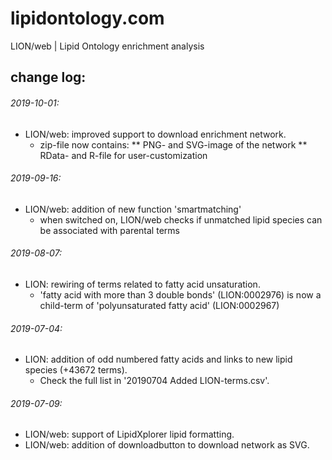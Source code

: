 # lipidontology.com
LION/web | Lipid Ontology enrichment analysis

## change log:

###### 2019-10-01:
* LION/web: improved support to download enrichment network.
  * zip-file now contains: 
    ** PNG- and SVG-image of the network
    ** RData- and R-file for user-customization 

###### 2019-09-16:
* LION/web: addition of new function 'smartmatching'
  * when switched on, LION/web checks if unmatched lipid species can be associated with parental terms

###### 2019-08-07:
* LION: rewiring of terms related to fatty acid unsaturation.
  * 'fatty acid with more than 3 double bonds' (LION:0002976) is now a child-term of 'polyunsaturated fatty acid' (LION:0002967)

###### 2019-07-04:
* LION: addition of odd numbered fatty acids and links to new lipid species (+43672 terms).
  * Check the full list in '20190704 Added LION-terms.csv'.
###### 2019-07-09:
* LION/web: support of LipidXplorer lipid formatting.
* LION/web: addition of downloadbutton to download network as SVG.
